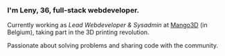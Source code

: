 ### I'm Leny, 36, full-stack webdeveloper.

Currently working as _Lead Webdeveloper & Sysadmin_ at [Mango3D](//mango3d.io) (in Belgium), taking part in the 3D printing revolution.

Passionate about solving problems and sharing code with the community.
